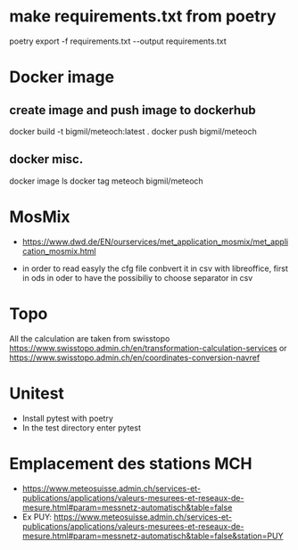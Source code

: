 # make requirements.txt from poetry

poetry export -f requirements.txt --output requirements.txt

# Docker image

## create image and push image to dockerhub

docker build -t bigmil/meteoch:latest .
docker push bigmil/meteoch

## docker misc.

docker image ls
docker tag meteoch bigmil/meteoch

# MosMix

- https://www.dwd.de/EN/ourservices/met_application_mosmix/met_application_mosmix.html

- in order to read easyly the cfg file conbvert it in csv with libreoffice, first in ods in oder to have the possibiliy to choose separator in csv

# Topo

All the calculation are taken from swisstopo https://www.swisstopo.admin.ch/en/transformation-calculation-services or https://www.swisstopo.admin.ch/en/coordinates-conversion-navref

# Unitest

- Install pytest with poetry
- In the test directory enter pytest

# Emplacement des stations MCH

- https://www.meteosuisse.admin.ch/services-et-publications/applications/valeurs-mesurees-et-reseaux-de-mesure.html#param=messnetz-automatisch&table=false
- Ex PUY: https://www.meteosuisse.admin.ch/services-et-publications/applications/valeurs-mesurees-et-reseaux-de-mesure.html#param=messnetz-automatisch&table=false&station=PUY
